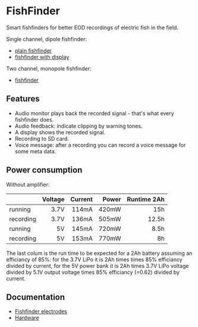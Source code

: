 # FishFinder

Smart fishfinders for better EOD recordings of electric fish in the field.

Single channel, dipole fishfinder:

- [plain fishfinder](fishfinder-plain/)
- [fishfinder with display](fishfinder-display/)

Two channel, monopole fishfinder:

- [fishfinder](fishfinder/)


## Features

- Audio monitor plays back the recorded signal - that's what every
  fishfinder does.
- Audio feedback: indicate clipping by warning tones.
- A display shows the recorded signal.
- Recording to SD card.
- Voice message: after a recording you can record a voice message for
  some meta data.


## Power consumption

Without amplifier:

|           | Voltage | Current | Power | Runtime 2Ah |
| :-------- | ------: | ------: | ----: | ----------: |
| running   |    3.7V |   114mA | 420mW |         15h |
| recording |    3.7V |   136mA | 505mW |       12.5h |
| running   |      5V |   145mA | 720mW |        8.5h |
| recording |      5V |   153mA | 770mW |          8h |

The last colum is the run time to be expected for a 2Ah battery
assuming an efficiancy of 85%: for the 3.7V LiPo it is 2Ah times times
85% efficiancy divided by current, for the 5V power bank it is 2Ah
times 3.7V LiPo voltage divided by 5.1V output voltage times 85%
efficiancy (=0.62) divided by current.

## Documentation

- [Fishfinder electrodes](docs/electrodes.md)
- [Hardware](docs/hardware.md)




